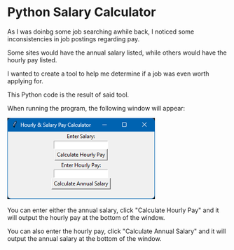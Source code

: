# Python Salary Calculator

As I was doinbg some job searching awhile back, I noticed some inconsistencies in job postings regarding pay.

Some sites would have the annual salary listed, while others would have the hourly pay listed. 

I wanted to create a tool to help me determine if a job was even worth applying for.

This Python code is the result of said tool. 

When running the program, the following window will appear:





![Hourly Calculator Screenshot](https://github.com/btocks/Salary-Calculator/blob/main/HourlyCalc.png?raw=true)





You can enter either the annual salary, click "Calculate Hourly Pay" and it will output the hourly pay at the bottom of the window.

You can also enter the hourly pay, click "Calculate Annual Salary" and it will output the annual salary at the bottom of the window. 
